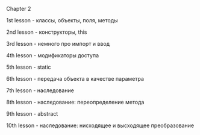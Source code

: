 Chapter 2

1st lesson - классы, объекты, поля, методы

2nd lesson - конструкторы, this

3rd lesson - немного про импорт и ввод

4th lesson - модификаторы доступа

5th lesson - static

6th lesson - передача объекта в качестве параметра

7th lesson - наследование

8th lesson - наследование: переопределение метода

9th lesson - abstract

10th lesson - наследование: нисходящее и высходящее преобразование



